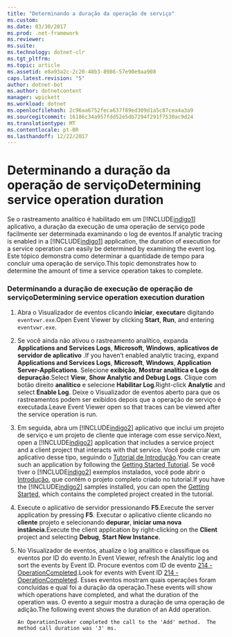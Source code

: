```yaml
---
title: "Determinando a duração da operação de serviço"
ms.custom: 
ms.date: 03/30/2017
ms.prod: .net-framework
ms.reviewer: 
ms.suite: 
ms.technology: dotnet-clr
ms.tgt_pltfrm: 
ms.topic: article
ms.assetid: e8a93a2c-2c20-48b3-8986-57e90e9aa908
caps.latest.revision: "5"
author: dotnet-bot
ms.author: dotnetcontent
manager: wpickett
ms.workload: dotnet
ms.openlocfilehash: 2c96aa6752feca637f89ed309d1a5c87cea4a3a9
ms.sourcegitcommit: 16186c34a957fdd52e5db7294f291f7530ac9d24
ms.translationtype: MT
ms.contentlocale: pt-BR
ms.lasthandoff: 12/22/2017
---
```

# <a name="determining-service-operation-duration"></a><span data-ttu-id="bba2c-102">Determinando a duração da operação de serviço</span><span class="sxs-lookup"><span data-stu-id="bba2c-102">Determining service operation duration</span></span>
<span data-ttu-id="bba2c-103">Se o rastreamento analítico é habilitado em um [!INCLUDE[indigo1](../../../../../includes/indigo1-md.md)] aplicativo, a duração da execução de uma operação de serviço pode facilmente ser determinada examinando o log de eventos.</span><span class="sxs-lookup"><span data-stu-id="bba2c-103">If analytic tracing is enabled in a [!INCLUDE[indigo1](../../../../../includes/indigo1-md.md)] application, the duration of execution for a service operation can easily be determined by examining the event log.</span></span>  <span data-ttu-id="bba2c-104">Este tópico demonstra como determinar a quantidade de tempo para concluir uma operação de serviço.</span><span class="sxs-lookup"><span data-stu-id="bba2c-104">This topic demonstrates how to determine the amount of time a service operation takes to complete.</span></span>  
  
### <a name="determining-service-operation-execution-duration"></a><span data-ttu-id="bba2c-105">Determinando a duração de execução de operação de serviço</span><span class="sxs-lookup"><span data-stu-id="bba2c-105">Determining service operation execution duration</span></span>  
  
1.  <span data-ttu-id="bba2c-106">Abra o Visualizador de eventos clicando **iniciar**, **executar**e digitando `eventvwr.exe`.</span><span class="sxs-lookup"><span data-stu-id="bba2c-106">Open Event Viewer by clicking **Start**, **Run**, and entering `eventvwr.exe`.</span></span>  
  
2.  <span data-ttu-id="bba2c-107">Se você ainda não ativou o rastreamento analítico, expanda **Applications and Services Logs**, **Microsoft**, **Windows**, **aplicativos de servidor de aplicativo** .</span><span class="sxs-lookup"><span data-stu-id="bba2c-107">If you haven’t enabled analytic tracing, expand **Applications and Services Logs**, **Microsoft**, **Windows**, **Application Server-Applications**.</span></span> <span data-ttu-id="bba2c-108">Selecione **exibição**, **Mostrar analítica e Logs de depuração**.</span><span class="sxs-lookup"><span data-stu-id="bba2c-108">Select **View**, **Show Analytic and Debug Logs**.</span></span> <span data-ttu-id="bba2c-109">Clique com botão direito **analítico** e selecione **Habilitar Log**.</span><span class="sxs-lookup"><span data-stu-id="bba2c-109">Right-click **Analytic** and select **Enable Log**.</span></span> <span data-ttu-id="bba2c-110">Deixe o Visualizador de eventos aberto para que os rastreamentos podem ser exibidos depois que a operação de serviço é executada.</span><span class="sxs-lookup"><span data-stu-id="bba2c-110">Leave Event Viewer open so that traces can be viewed after the service operation is run.</span></span>  
  
3.  <span data-ttu-id="bba2c-111">Em seguida, abra um [!INCLUDE[indigo2](../../../../../includes/indigo2-md.md)] aplicativo que inclui um projeto de serviço e um projeto de cliente que interage com esse serviço.</span><span class="sxs-lookup"><span data-stu-id="bba2c-111">Next, open a [!INCLUDE[indigo2](../../../../../includes/indigo2-md.md)] application that includes a service project and a client project that interacts with that service.</span></span>  <span data-ttu-id="bba2c-112">Você pode criar um aplicativo desse tipo, seguindo o [Tutorial de Introdução](../../../../../docs/framework/wcf/getting-started-tutorial.md).</span><span class="sxs-lookup"><span data-stu-id="bba2c-112">You can create such an application by following the [Getting Started Tutorial](../../../../../docs/framework/wcf/getting-started-tutorial.md).</span></span>  <span data-ttu-id="bba2c-113">Se você tiver o [!INCLUDE[indigo2](../../../../../includes/indigo2-md.md)] exemplos instalados, você pode abrir o [Introdução](../../../../../docs/framework/wcf/samples/getting-started-sample.md), que contém o projeto completo criado no tutorial.</span><span class="sxs-lookup"><span data-stu-id="bba2c-113">If you have the [!INCLUDE[indigo2](../../../../../includes/indigo2-md.md)] samples installed, you can open the [Getting Started](../../../../../docs/framework/wcf/samples/getting-started-sample.md), which contains the completed project created in the tutorial.</span></span>  
  
4.  <span data-ttu-id="bba2c-114">Execute o aplicativo de servidor pressionando **F5**.</span><span class="sxs-lookup"><span data-stu-id="bba2c-114">Execute the server application by pressing **F5**.</span></span> <span data-ttu-id="bba2c-115">Executar o aplicativo cliente clicando no **cliente** projeto e selecionando **depurar**, **iniciar uma nova instância**.</span><span class="sxs-lookup"><span data-stu-id="bba2c-115">Execute the client application by right-clicking on the **Client** project and selecting **Debug**, **Start New Instance**.</span></span>  
  
5.  <span data-ttu-id="bba2c-116">No Visualizador de eventos, atualize o log analítico e classifique os eventos por ID do evento.</span><span class="sxs-lookup"><span data-stu-id="bba2c-116">In Event Viewer, refresh the Analytic log and sort the events by Event ID.</span></span>  <span data-ttu-id="bba2c-117">Procure eventos com ID de evento [214 - OperationCompleted](../../../../../docs/framework/wcf/diagnostics/etw/214-operationcompleted.md).</span><span class="sxs-lookup"><span data-stu-id="bba2c-117">Look for events with Event ID [214 - OperationCompleted](../../../../../docs/framework/wcf/diagnostics/etw/214-operationcompleted.md).</span></span>  <span data-ttu-id="bba2c-118">Esses eventos mostram quais operações foram concluídas e qual foi a duração da operação.</span><span class="sxs-lookup"><span data-stu-id="bba2c-118">These events will show which operations have completed, and what the duration of the operation was.</span></span>  <span data-ttu-id="bba2c-119">O evento a seguir mostra a duração de uma operação de adição.</span><span class="sxs-lookup"><span data-stu-id="bba2c-119">The following event shows the duration of an Add operation.</span></span>  
  
    ```Output  
    An OperationInvoker completed the call to the 'Add' method.  The method call duration was '3' ms.  
    ```
